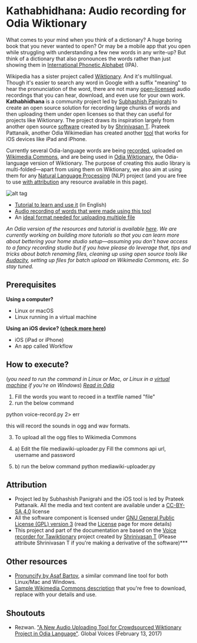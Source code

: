 Kathabhidhana: Audio recording for Odia Wiktionary
===================================
What comes to your mind when you think of a dictionary? A huge boring book that you never wanted to open? Or may be a mobile app that you open while struggling with understanding a few new words in any write-up? But think of a dictionary that also pronounces the words rather than just showing them in [International Phonetic Alphabet](https://en.wikipedia.org/wiki/International_Phonetic_Alphabet) (IPA).

Wikipedia has a sister project called [Wiktionary](https://wiktionary.org). And it's multilingual. Though it's easier to search any word in Google with a suffix "meaning" to hear the pronunciation of the word, there are not many [open-licensed](https://en.wikipedia.org/wiki/Open_Content_License) audio recordings that you can hear, download, and even use for your own work. <b>Kathabhidhana</b> is a community project led by [Subhashish Panigrahi](http://meta.wikimedia.org/wiki/User:Psubhashish/) to create an open source solution for recording large chunks of words and then uploading them under open licenses so that they can useful for projects like Wiktionary. The project draws its inspiration largely from another open source [software](https://github.com/tshrinivasan/voice-recorder-for-tawictionary) created by by [Shrinivasan T](https://github.com/tshrinivasan). Prateek Pattanaik, another Odia Wikimedian has created another [tool](https://github.com/OdiaWikimedia/Kathabhidhana/tree/master/Kathabhidhana%20for%20iOS) that works for iOS devices like iPad and iPhone.

Currently several Odia-language words are being [recorded](https://commons.wikimedia.org/wiki/Category:Odia_pronunciation), uploaded on [Wikimedia Commons](https://commons.wikimedia.org), and are being used in [Odia Wiktionary](https://or.wiktionary.org), the Odia-language version of Wiktionary. The purpose of creating this audio library is multi-folded—apart from using them on Wiktionary, we also aim at using them for any [Natural Language Processing](http://en.wikipedia.org/wiki/Natural_Language_Processing) (NLP) project (and you are free to use [with attribution](https://github.com/OdiaWikimedia/Kathabhidhana/blob/master/README.md#attribution) any resource available in this page).

![alt tag](https://upload.wikimedia.org/wikipedia/commons/thumb/1/1f/A_home_recording_setup_for_the_Kathabhidhana_project_for_Wiktionary.jpg/250px-A_home_recording_setup_for_the_Kathabhidhana_project_for_Wiktionary.jpg)

* [Tutorial to learn and use it](http://www.youtube.com/watch?v=zd4KNbNX4_Y) (in English)
* [Audio recording of words that were made using this tool](https://commons.wikimedia.org/wiki/Category:Audio_files_created_using_Kathabhidhana)
* An [ideal format needed for uploading multiple file](https://docs.google.com/spreadsheets/d/1Vh08Dd6V743Q58ceCnNLc9BASaZQMAsGu1BOaa_dMQQ/edit?usp=sharing)

<i>An Odia version of the resources and tutorial is available [here](https://or.wiktionary.org/s/ppq). We are currently working on building more tutorials so that you can learn more about bettering your home studio setup—assuming you don't have access to a fancy recording studio but if you have please do leverage that, tips and tricks about batch renaming files, cleaning up using open source tools like [Audacity](http://www.audacityteam.org/download/), setting up files for batch upload on Wikimedia Commons, etc. So stay tuned.</i> 

Prerequisites
--------------
<b>Using a computer?</b>
* Linux or macOS
* Linux running in a virtual machine

<b>Using an iOS device? ([check more here](https://github.com/pattaprateek/Kathabhidhana/tree/master/Kathabhidhana%20for%20iOS))</b>
* iOS (iPad or iPhone)
* An app called Workflow

How to execute?
--------------
(<i>you need to run the command in Linux or Mac, or Linux in a [virtual machine](https://en.wikipedia.org/wiki/Virtual_machine) if you're on Windows</i>)
[<i>Read in Odia</i>](https://goo.gl/hqXeG3)

1. Fill the words you want to recoed in a textfile named "file"
2. run the below command

python voice-record.py 2> err

this will record the sounds in ogg and wav formats.

3. To upload all the ogg files to Wikimedia Commons

3. a) Edit the file mediawiki-uploader.py 
Fill the commons api url, username and password

3. b) run the below command
python mediawiki-uploader.py

Attribution
-----------
* Project led by Subhashish Panigrahi and the iOS tool is led by Prateek Pattanaik. All the media and text content are available under a [CC-BY-SA 4.0](https://creativecommons.org/licenses/by-sa/4.0/) license
* All the software component is licensed under [GNU General Public License (GPL) version 3](https://www.gnu.org/licenses/gpl.html) (read the [License](https://github.com/OdiaWikimedia/Kathabhidhana/blob/master/License.md) page for more details)
* This project and part of the documentation are based on the [Voice recorder for Tawiktionary](https://github.com/tshrinivasan/voice-recorder-for-tawictionary) project created by [Shrinivasan T](https://github.com/tshrinivasan) (Please attribute Shrinivasan T if you're making a derivative of the software)***

Other resources
--------------
* [Pronuncify by Asaf Bartov](https://github.com/abartov/pronuncify), a similar command line tool for both Linux/Mac and Windows.
* [Sample Wikimedia Commons description](https://docs.google.com/spreadsheets/d/1Vh08Dd6V743Q58ceCnNLc9BASaZQMAsGu1BOaa_dMQQ/pub?output=ods) that you're free to download, replace with your details and use.

Shoutouts
----------
* Rezwan. ["A New Audio Uploading Tool for Crowdsourced Wiktionary Project in Odia Language"](https://globalvoices.org/2017/02/12/a-new-audio-uploading-tool-for-crowdsourced-wiktionary-project-in-odia-language/). Global Voices (February 13, 2017)
